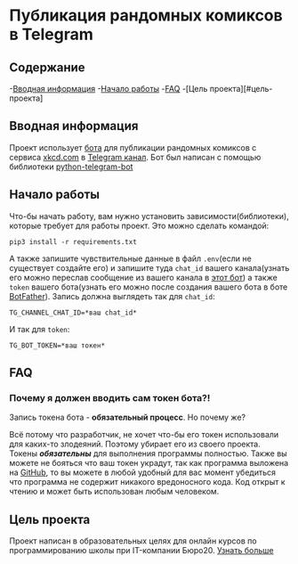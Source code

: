 # Публикация рандомных комиксов в Telegram

## Содержание

-[Вводная информация](#вводная-информация)
-[Начало работы](#начало-работы)
-[FAQ](#faq)
-[Цель проекта][#цель-проекта]

## Вводная информация

Проект использует [бота](https://t.me/dvmn_comics_bot) для публикации рандомных комиксов с сервиса [xkcd.com](https://xkcd.com/) в [Telegram канал](https://t.me/komiksy_dvmn). Бот был написан с помощью библиотеки [python-telegram-bot](https://python-telegram-bot.org/)

## Начало работы

Что-бы начать работу, вам нужно установить зависимости(библиотеки), которые требует для работы проект. Это можно сделать командой:

```pip3 install -r requirements.txt```

А также запишите чувствительные данные в файл `.env`(если не существует создайте его) и запишите туда `chat_id` вашего канала(узнать его можно переслав сообщение из вашего канала в [этот бот](https://t.me/getmyid_bot)) а также `token` вашего бота(узнать его можно после создания вашего бота в боте [BotFather](https://t.me/BotFather)). Запись должна выглядеть так для `chat_id`:

```TG_CHANNEL_CHAT_ID=*ваш chat_id*```

И так для `token`:

```TG_BOT_TOKEN=*ваш токен*```

## FAQ

### Почему я должен вводить сам токен бота?!

Запись токена бота - **обязательный процесс**. Но почему же?

Всё потому что разработчик, не хочет что-бы его токен использовали для каких-то злодеяний. Поэтому убирает его из своего проекта. Токены ***обязательны*** для выполнения программы полностью. Также вы можете не бояться что ваш токен украдут, так как программа выложена на [GitHub](https://github.com), то вы можете в любой удобный для вас момент убедиться что программа не содержит никакого вредоносного кода. Код открыт к чтению и может быть использован любым человеком.

## Цель проекта

Проект написан в образовательных целях для онлайн курсов по программированию школы при IT-компании Бюро20. [Узнать больше](https://dvmn.org/modules)